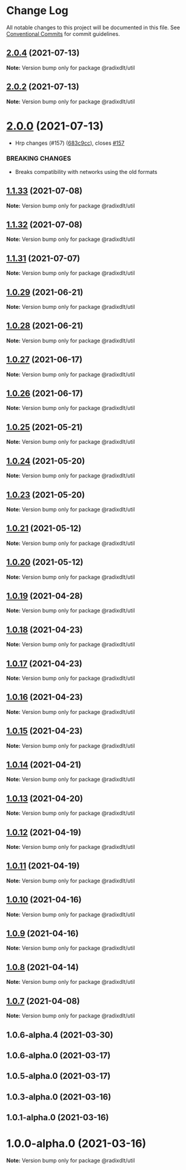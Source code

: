 # Change Log

All notable changes to this project will be documented in this file.
See [Conventional Commits](https://conventionalcommits.org) for commit guidelines.

## [2.0.4](https://github.com/radixdlt/radixdlt-javascript/compare/@radixdlt/util@2.0.2...@radixdlt/util@2.0.4) (2021-07-13)

**Note:** Version bump only for package @radixdlt/util





## [2.0.2](https://github.com/radixdlt/radixdlt-javascript/compare/@radixdlt/util@2.0.0...@radixdlt/util@2.0.2) (2021-07-13)

**Note:** Version bump only for package @radixdlt/util





# [2.0.0](https://github.com/radixdlt/radixdlt-javascript/compare/@radixdlt/util@1.1.31...@radixdlt/util@2.0.0) (2021-07-13)


* Hrp changes (#157) ([683c9cc](https://github.com/radixdlt/radixdlt-javascript/commit/683c9cc79d6e9f07c54ca8ac77dd5dd0616e379c)), closes [#157](https://github.com/radixdlt/radixdlt-javascript/issues/157)


### BREAKING CHANGES

* Breaks compatibility with networks using the old formats





## [1.1.33](https://github.com/radixdlt/radixdlt-javascript/compare/@radixdlt/util@1.1.32...@radixdlt/util@1.1.33) (2021-07-08)

**Note:** Version bump only for package @radixdlt/util





## [1.1.32](https://github.com/radixdlt/radixdlt-javascript/compare/@radixdlt/util@1.1.31...@radixdlt/util@1.1.32) (2021-07-08)

**Note:** Version bump only for package @radixdlt/util





## [1.1.31](https://github.com/radixdlt/radixdlt-javascript/compare/@radixdlt/util@1.0.29...@radixdlt/util@1.1.31) (2021-07-07)

**Note:** Version bump only for package @radixdlt/util





## [1.0.29](https://github.com/radixdlt/radixdlt-javascript/compare/@radixdlt/util@1.0.28...@radixdlt/util@1.0.29) (2021-06-21)

**Note:** Version bump only for package @radixdlt/util





## [1.0.28](https://github.com/radixdlt/radixdlt-javascript/compare/@radixdlt/util@1.0.27...@radixdlt/util@1.0.28) (2021-06-21)

**Note:** Version bump only for package @radixdlt/util





## [1.0.27](https://github.com/radixdlt/radixdlt-javascript/compare/@radixdlt/util@1.0.25...@radixdlt/util@1.0.27) (2021-06-17)

**Note:** Version bump only for package @radixdlt/util





## [1.0.26](https://github.com/radixdlt/radixdlt-javascript/compare/@radixdlt/util@1.0.25...@radixdlt/util@1.0.26) (2021-06-17)

**Note:** Version bump only for package @radixdlt/util





## [1.0.25](https://github.com/radixdlt/radixdlt-javascript/compare/@radixdlt/util@1.0.24...@radixdlt/util@1.0.25) (2021-05-21)

**Note:** Version bump only for package @radixdlt/util





## [1.0.24](https://github.com/radixdlt/radixdlt-javascript/compare/@radixdlt/util@1.0.23...@radixdlt/util@1.0.24) (2021-05-20)

**Note:** Version bump only for package @radixdlt/util





## [1.0.23](https://github.com/radixdlt/radixdlt-javascript/compare/@radixdlt/util@1.0.21...@radixdlt/util@1.0.23) (2021-05-20)

**Note:** Version bump only for package @radixdlt/util





## [1.0.21](https://github.com/radixdlt/radixdlt-javascript/compare/@radixdlt/util@1.0.20...@radixdlt/util@1.0.21) (2021-05-12)

**Note:** Version bump only for package @radixdlt/util





## [1.0.20](https://github.com/radixdlt/radixdlt-javascript/compare/@radixdlt/util@1.0.19...@radixdlt/util@1.0.20) (2021-05-12)

**Note:** Version bump only for package @radixdlt/util





## [1.0.19](https://github.com/radixdlt/radixdlt-javascript/compare/@radixdlt/util@1.0.18...@radixdlt/util@1.0.19) (2021-04-28)

**Note:** Version bump only for package @radixdlt/util





## [1.0.18](https://github.com/radixdlt/radixdlt-javascript/compare/@radixdlt/util@1.0.17...@radixdlt/util@1.0.18) (2021-04-23)

**Note:** Version bump only for package @radixdlt/util





## [1.0.17](https://github.com/radixdlt/radixdlt-javascript/compare/@radixdlt/util@1.0.16...@radixdlt/util@1.0.17) (2021-04-23)

**Note:** Version bump only for package @radixdlt/util





## [1.0.16](https://github.com/radixdlt/radixdlt-javascript/compare/@radixdlt/util@1.0.15...@radixdlt/util@1.0.16) (2021-04-23)

**Note:** Version bump only for package @radixdlt/util





## [1.0.15](https://github.com/radixdlt/radixdlt-javascript/compare/@radixdlt/util@1.0.14...@radixdlt/util@1.0.15) (2021-04-23)

**Note:** Version bump only for package @radixdlt/util





## [1.0.14](https://github.com/radixdlt/radixdlt-javascript/compare/@radixdlt/util@1.0.13...@radixdlt/util@1.0.14) (2021-04-21)

**Note:** Version bump only for package @radixdlt/util





## [1.0.13](https://github.com/radixdlt/radixdlt-javascript/compare/@radixdlt/util@1.0.12...@radixdlt/util@1.0.13) (2021-04-20)

**Note:** Version bump only for package @radixdlt/util





## [1.0.12](https://github.com/radixdlt/radixdlt-javascript/compare/@radixdlt/util@1.0.11...@radixdlt/util@1.0.12) (2021-04-19)

**Note:** Version bump only for package @radixdlt/util





## [1.0.11](https://github.com/radixdlt/radixdlt-javascript/compare/@radixdlt/util@1.0.10...@radixdlt/util@1.0.11) (2021-04-19)

**Note:** Version bump only for package @radixdlt/util





## [1.0.10](https://github.com/radixdlt/radixdlt-javascript/compare/@radixdlt/util@1.0.9...@radixdlt/util@1.0.10) (2021-04-16)

**Note:** Version bump only for package @radixdlt/util





## [1.0.9](https://github.com/radixdlt/radixdlt-javascript/compare/@radixdlt/util@1.0.8...@radixdlt/util@1.0.9) (2021-04-16)

**Note:** Version bump only for package @radixdlt/util





## [1.0.8](https://github.com/radixdlt/radixdlt-javascript/compare/@radixdlt/util@1.0.7...@radixdlt/util@1.0.8) (2021-04-14)

**Note:** Version bump only for package @radixdlt/util





## [1.0.7](https://github.com/radixdlt/radixdlt-javascript/compare/@radixdlt/util@1.0.6...@radixdlt/util@1.0.7) (2021-04-08)

**Note:** Version bump only for package @radixdlt/util





## 1.0.6-alpha.4 (2021-03-30)



## 1.0.6-alpha.0 (2021-03-17)



## 1.0.5-alpha.0 (2021-03-17)



## 1.0.3-alpha.0 (2021-03-16)



## 1.0.1-alpha.0 (2021-03-16)



# 1.0.0-alpha.0 (2021-03-16)

**Note:** Version bump only for package @radixdlt/util
